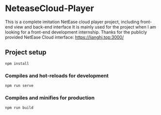 # NeteaseCloud-Player

This is a complete imitation NetEase cloud player project, including front-end view and back-end interface
It is mainly used for the project when I am looking for a front-end development internship. 
Thanks for the publicly provided NetEase Cloud interface: https://lianghj.top:3000/

## Project setup
```
npm install
```

### Compiles and hot-reloads for development
```
npm run serve
```

### Compiles and minifies for production
```
npm run build
```
